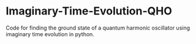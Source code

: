 # Imaginary-Time-Evolution-QHO
Code for finding the ground state of a quantum harmonic oscillator using imaginary time evolution in python.
